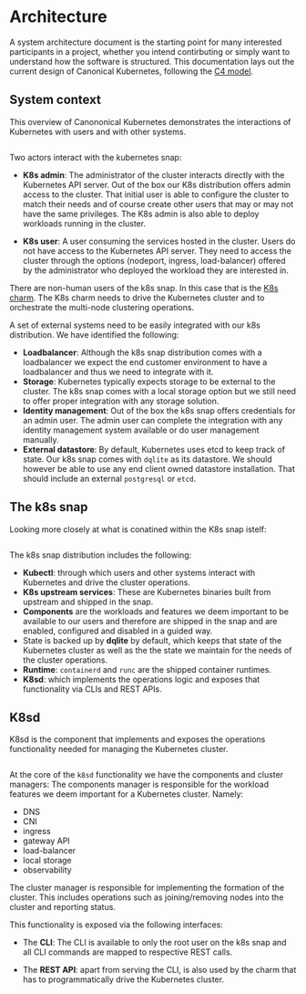 # Architecture

A system architecture document is the starting point for many interested participants in a project, whether you intend contirbuting or simply want to understand how the software is structured. This documentation lays out the current design of Canonical Kubernetes, following the [C4 model]. 

##  System context 

This overview of Canononical Kubernetes demonstrates the interactions of Kubernetes with users and with other systems.

```{kroki} ../assets/overview.puml
```

Two actors interact with the kubernetes snap:

- **K8s admin**: The administrator of the cluster interacts directly with the Kubernetes API server. Out of the box our K8s distribution offers admin access to the cluster. That initial user is able to configure the cluster to match their needs and of course create other users that may or may not have the same privileges. The K8s admin is also able to deploy workloads running in the cluster.

- **K8s user**: A user consuming the services hosted in the cluster. Users do not have access to the Kubernetes API server. They need to access the cluster through the options (nodeport, ingress, load-balancer) offered by the administrator who deployed the workload they are interested in.

There are non-human users of the k8s snap. In this case that is the [K8s charm]. The K8s charm needs to drive the Kubernetes cluster and to orchestrate the multi-node clustering operations.

A set of external systems need to be easily integrated with our k8s distribution. We have identified the following:
 - **Loadbalancer**: Although the k8s snap distribution comes with a loadbalancer we expect the end customer environment to have a loadbalancer and thus we need to integrate with it.
- **Storage**: Kubernetes typically expects storage to be external to the cluster. The k8s snap comes with a local storage option but we still need to offer proper integration with any storage solution.
- **Identity management**: Out of the box the k8s snap offers credentials for an admin user. The admin user can complete the integration with any identity management system available or do user management manually.
- **External datastore**: By default, Kubernetes uses etcd to keep track of state. Our k8s snap comes with `dqlite` as its datastore. We should however be able to use any end client owned datastore installation. That should include an external `postgresql` or `etcd`.

## The k8s snap

Looking more closely at what is conatined within the K8s snap istelf:

```{kroki} ../assets/k8s-container.puml
```

The k8s snap distribution includes the following:

- **Kubectl**: through which users and other systems interact with Kubernetes and drive the cluster operations.
- **K8s upstream services**: These are Kubernetes binaries built from upstream and shipped in the snap.
- **Components** are the workloads and features we deem important to be available to our users and therefore are shipped in the snap and are enabled, configured and disabled in a guided way.
- State is backed up by **dqlite** by default, which keeps that state of the Kubernetes cluster as well as the the state we maintain for the needs of the cluster operations.
- **Runtime**: `containerd` and `runc` are the shipped container runtimes.
- **K8sd**: which implements the operations logic and exposes that functionality via CLIs and REST APIs.

## K8sd

K8sd is the component that implements and exposes the operations functionality needed for managing the Kubernetes cluster.

```{kroki} ../assets/k8sd-component.puml
```

At the core of the `k8sd` functionality we have the components and cluster managers:
The components manager is responsible for the workload features we deem important for a Kubernetes cluster. Namely:

- DNS
- CNI
- ingress
- gateway API
- load-balancer
- local storage
- observability

The cluster manager is responsible for implementing the formation of the cluster. This includes operations such as joining/removing nodes into the cluster and reporting status.

This functionality is exposed via the following interfaces:

- The **CLI**: The CLI is available to only the root user on the k8s snap and all CLI commands are mapped to respective REST calls.

- The **REST API**: apart from serving the CLI, is also used by the charm that has to programmatically drive the Kubernetes cluster. 



<!-- LINKS -->
[C4 model]: https://c4model.com/
[K8s charm]: https://charmhub.io/k8s
